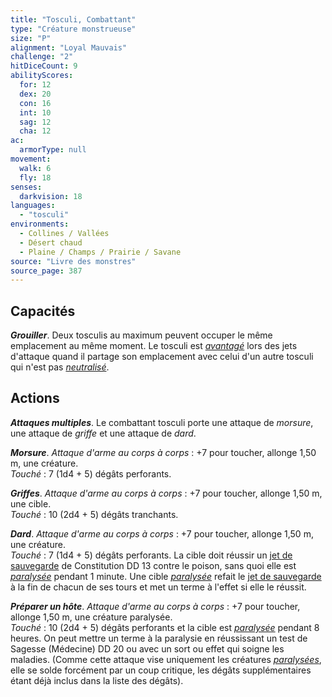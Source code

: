```yaml
---
title: "Tosculi, Combattant"
type: "Créature monstrueuse"
size: "P"
alignment: "Loyal Mauvais"
challenge: "2"
hitDiceCount: 9
abilityScores:
  for: 12
  dex: 20
  con: 16
  int: 10
  sag: 12
  cha: 12
ac: 
  armorType: null
movement: 
  walk: 6
  fly: 18
senses: 
  darkvision: 18
languages: 
  - "tosculi"
environments:
  - Collines / Vallées
  - Désert chaud
  - Plaine / Champs / Prairie / Savane
source: "Livre des monstres"
source_page: 387
---
```

## Capacités
_**Grouiller**_. Deux tosculis au maximum peuvent occuper le même emplacement au même moment. Le tosculi est [_avantagé_](/utiliser-les-caracteristiques/#avantage-et-desavantage) lors des jets d'attaque quand il partage son emplacement avec celui d'un autre tosculi qui n'est pas [_neutralisé_](/gerer-la-sante-du-personnage/#neutralise).

## Actions
_**Attaques multiples**_. Le combattant tosculi porte une attaque de _morsure_, une attaque de _griffe_ et une attaque de _dard_.

_**Morsure**_. _Attaque d'arme au corps à corps_ : +7 pour toucher, allonge 1,50 m, une créature.  
_Touché_ : 7 (1d4 + 5) dégâts perforants.

_**Griffes**_. _Attaque d'arme au corps à corps_ : +7 pour toucher, allonge 1,50 m, une cible.  
_Touché_ : 10 (2d4 + 5) dégâts tranchants.

_**Dard**_. _Attaque d'arme au corps à corps_ : +7 pour toucher, allonge 1,50 m, une créature.  
_Touché_ : 7 (1d4 + 5) dégâts perforants. La cible doit réussir un [jet de sauvegarde](/utiliser-les-caracteristiques/#jets-de-sauvegarde) de Constitution DD 13 contre le poison, sans quoi elle est [_paralysée_](/gerer-la-sante-du-personnage/#paralyse) pendant 1 minute. Une cible [_paralysée_](/gerer-la-sante-du-personnage/#paralyse) refait le [jet de sauvegarde](/utiliser-les-caracteristiques/#jets-de-sauvegarde) à la fin de chacun de ses tours et met un terme à l'effet si elle le réussit.

_**Préparer un hôte**_. _Attaque d'arme au corps à corps_ : +7 pour toucher, allonge 1,50 m, une créature paralysée.  
_Touché_ : 10 (2d4 + 5) dégâts perforants et la cible est [_paralysée_](/gerer-la-sante-du-personnage/#paralyse) pendant 8 heures. On peut mettre un terme à la paralysie en réussissant un test de Sagesse (Médecine) DD 20 ou avec un sort ou effet qui soigne les maladies. (Comme cette attaque vise uniquement les créatures [_paralysées_](/gerer-la-sante-du-personnage/#paralyse), elle se solde forcément par un coup critique, les dégâts supplémentaires étant déjà inclus dans la liste des dégâts).
